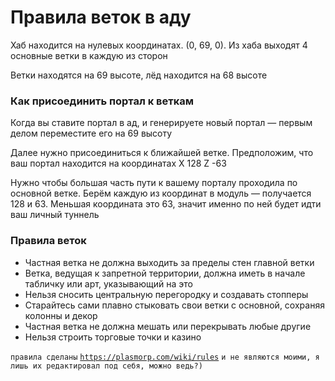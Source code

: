 # Правила веток в аду

Хаб находится на нулевых координатах. (0, 69, 0). Из хаба выходят 4 основные ветки в каждую из сторон

Ветки находятся на 69 высоте, лёд находится на 68 высоте

### Как присоединить портал к веткам <a href="#kak-prisoedinit-portal-k-vetkam" id="kak-prisoedinit-portal-k-vetkam"></a>

Когда вы ставите портал в ад, и генерируете новый портал — первым делом переместите его на 69 высоту

Далее нужно присоединиться к ближайшей ветке. Предположим, что ваш портал находится на координатах X 128 Z -63

Нужно чтобы большая часть пути к вашему порталу проходила по основной ветке. Берём каждую из координат в модуль — получается 128 и 63. Меньшая координата это 63, значит именно по ней будет идти ваш личный туннель

### Правила веток <a href="#pravila-vetok" id="pravila-vetok"></a>

* Частная ветка не должна выходить за пределы стен главной ветки
* Ветка, ведущая к запретной территории, должна иметь в начале табличку или арт, указывающий на это
* Нельзя сносить центральную перегородку и создавать стопперы
* Старайтесь сами плавно стыковать свои ветки с основной, сохраняя колонны и декор
* Частная ветка не должна мешать или перекрывать любые другие
* Нельзя строить торговые точки и казино

`правила сделаны` [`https://plasmorp.com/wiki/rules`](https://plasmorp.com/wiki/rules) `и не являются моими, я лишь их редактировал под себя, можно ведь?)`
